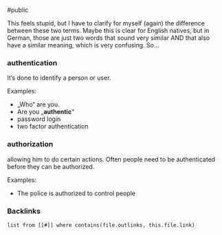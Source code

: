 #public 

This feels stupid, but I have to clarify for myself (again) the difference between these two terms. Maybe this is clear for English natives, but in German, those are just two words that sound very similar AND that also have a similar meaning, which is very confusing. So…
### authentication
It’s done to identify a person or user.

Examples:
- „Who“ are you. 
- Are you „**authentic**“
- password login
- two factor authentication

### authorization
allowing him to do certain actions. Often people need to be authenticated before they can be authorized.

Examples:
-  The police is authorized to control people

### Backlinks
```dataview 
list from [[#]] where contains(file.outlinks, this.file.link)
```

